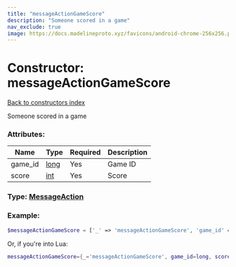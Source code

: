 ```yaml
---
title: "messageActionGameScore"
description: "Someone scored in a game"
nav_exclude: true
image: https://docs.madelineproto.xyz/favicons/android-chrome-256x256.png
---
```

# Constructor: messageActionGameScore  
[Back to constructors index](index.md)



Someone scored in a game

### Attributes:

| Name     |    Type       | Required | Description |
|----------|---------------|----------|-------------|
|game\_id|[long](../types/long.md) | Yes|Game ID|
|score|[int](../types/int.md) | Yes|Score|



### Type: [MessageAction](../types/MessageAction.md)


### Example:

```php
$messageActionGameScore = ['_' => 'messageActionGameScore', 'game_id' => long, 'score' => int];
```  


Or, if you're into Lua:

```lua
messageActionGameScore={_='messageActionGameScore', game_id=long, score=int}

```


